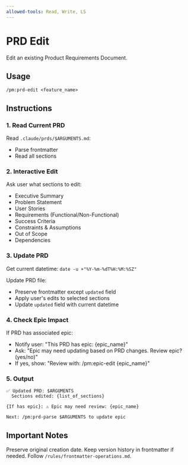 ```yaml
---
allowed-tools: Read, Write, LS
---
```


# PRD Edit

Edit an existing Product Requirements Document.

## Usage
```
/pm:prd-edit <feature_name>
```

## Instructions

### 1. Read Current PRD

Read `.claude/prds/$ARGUMENTS.md`:
- Parse frontmatter
- Read all sections

### 2. Interactive Edit

Ask user what sections to edit:
- Executive Summary
- Problem Statement
- User Stories
- Requirements (Functional/Non-Functional)
- Success Criteria
- Constraints & Assumptions
- Out of Scope
- Dependencies

### 3. Update PRD

Get current datetime: `date -u +"%Y-%m-%dT%H:%M:%SZ"`

Update PRD file:
- Preserve frontmatter except `updated` field
- Apply user's edits to selected sections
- Update `updated` field with current datetime

### 4. Check Epic Impact

If PRD has associated epic:
- Notify user: "This PRD has epic: {epic_name}"
- Ask: "Epic may need updating based on PRD changes. Review epic? (yes/no)"
- If yes, show: "Review with: /pm:epic-edit {epic_name}"

### 5. Output

```
✅ Updated PRD: $ARGUMENTS
  Sections edited: {list_of_sections}

{If has epic}: ⚠️ Epic may need review: {epic_name}

Next: /pm:prd-parse $ARGUMENTS to update epic
```

## Important Notes

Preserve original creation date.
Keep version history in frontmatter if needed.
Follow `/rules/frontmatter-operations.md`.
